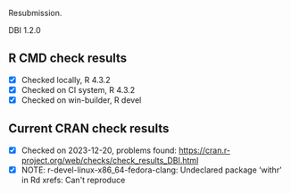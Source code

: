 Resubmission.

DBI 1.2.0

## R CMD check results

- [x] Checked locally, R 4.3.2
- [x] Checked on CI system, R 4.3.2
- [x] Checked on win-builder, R devel

## Current CRAN check results

- [x] Checked on 2023-12-20, problems found: https://cran.r-project.org/web/checks/check_results_DBI.html
- [x] NOTE: r-devel-linux-x86_64-fedora-clang: Undeclared package ‘withr’ in Rd xrefs: Can't reproduce
